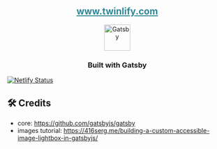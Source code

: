 <p align="center">
  <h2 align="center"><a style="color: #328896;" href="https://www.twinlify.com">www.twinlify.com</a></h2>
</p>

<p align="center">
  <a href="https://www.gatsbyjs.org">
    <img alt="Gatsby" src="https://www.gatsbyjs.org/monogram.svg" width="60" />
  </a>
</p>

<h3 align="center">
Built with Gatsby
</h3>

[![Netlify Status](https://api.netlify.com/api/v1/badges/d8354891-7f1d-4408-9cdb-0312385960d7/deploy-status)](https://app.netlify.com/sites/twinlify/deploys)

## 🛠 Credits

- core: https://github.com/gatsbyjs/gatsby
- images tutorial: https://416serg.me/building-a-custom-accessible-image-lightbox-in-gatsbyjs/
